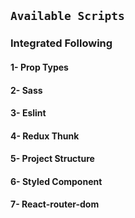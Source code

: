 ## ```Available Scripts```

### Integrated Following

#### 1- Prop Types

#### 2- Sass

#### 3- Eslint

#### 4- Redux Thunk

#### 5- Project Structure

#### 6- Styled Component

#### 7- React-router-dom
